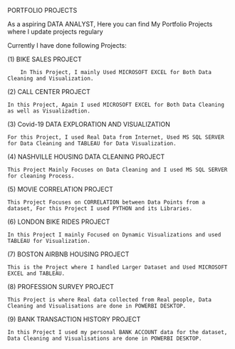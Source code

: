PORTFOLIO PROJECTS

As a aspiring DATA ANALYST, Here you can find My Portfolio  Projects where I update projects regulary

Currently I have done following Projects:

 (1) BIKE SALES PROJECT 

        In This Project, I mainly Used MICROSOFT EXCEL for Both Data Cleaning and Visualization.
        
 (2) CALL CENTER PROJECT 

	In this Project, Again I used MICROSOFT EXCEL for Both Data Cleaning as well as Visualizadtion.
 
 (3) Covid-19 DATA EXPLORATION AND VISUALIZATION 

	For this Project, I used Real Data from Internet, Used MS SQL SERVER for Data Cleaning and TABLEAU for Data Visualization.
 
 (4) NASHVILLE HOUSING DATA CLEANING PROJECT 

	This Project Mainly Focuses on Data Cleaning and I used MS SQL SERVER for cleaning Process.

 (5) MOVIE CORRELATION PROJECT 

	This Project Focuses on CORRELATION between Data Points from a dataset, For this Project I used PYTHON and its Libraries.
 
 (6) LONDON BIKE RIDES PROJECT

	In this Project I mainly Focused on Dynamic Visualizations and used TABLEAU for Visualization.

 (7) BOSTON AIRBNB HOUSING PROJECT

	This is the Project where I handled Larger Dataset and Used MICROSOFT EXCEL and TABLEAU.

 (8) PROFESSION SURVEY PROJECT

	This Project is where Real data collected from Real people, Data Cleaning and Visualisations are done in POWERBI DESKTOP.

 (9) BANK TRANSACTION HISTORY PROJECT

	In this Project I used my personal BANK ACCOUNT data for the dataset, Data Cleaning and Visualisations are done in POWERBI DESKTOP.
